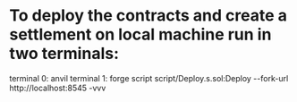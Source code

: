 # To deploy the contracts and create a settlement on local machine run in two terminals:
terminal 0: anvil
terminal 1: forge script script/Deploy.s.sol:Deploy --fork-url http://localhost:8545 -vvv
